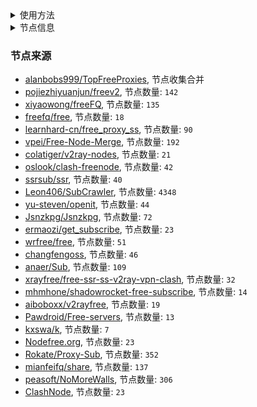<details>
  <summary>使用方法</summary>
将以下订阅链接导入相应客户端即可。链接中大部分为 SS 协议节点，少量 Vmess, Trojan ,SSR 协议节点，建议选择协议支持完整的客户端。

- [多协议Base64编码](https://raw.githubusercontent.com/alanbobs999/TopFreeProxies/master/Eternity)
- [Clash](https://raw.githubusercontent.com/alanbobs999/TopFreeProxies/master/Eternity.yaml)

另有国内加速链接：

- [多协议Base64编码](https://fastly.jsdelivr.net/gh/alanbobs999/TopFreeProxies@master/Eternity)
- [Clash](https://fastly.jsdelivr.net/gh/alanbobs999/TopFreeProxies@master/Eternity.yaml)

>`Clash`链接所使用的配置在仓库`./update/provider/`中，有相应配置文件和以国家分类的`proxy-provider`。
>
>需要其它配置可使用订阅转换工具自行转换。
>自用在线订阅转换网址：[sub-web-modify](https://sub.v1.mk/)
</details>

<details>
  <summary>节点信息</summary>
### 高速节点
高速节点数量: `91`
<details>
  <summary>展开跳转节点</summary>
  [节点链接](https://raw.githubusercontent.com/alanbobs999/TopFreeProxies/master/update/2211/221116.txt)
</details>

<details>
  <summary>所有节点</summary>
合并节点总数: `2433`
[节点链接](https://raw.githubusercontent.com/alanbobs999/TopFreeProxies/master/sub/sub_merge_base64.txt)
</details>
</details>

### 节点来源
- [alanbobs999/TopFreeProxies](https://github.com/alanbobs999/TopFreeProxies), 节点收集合并
- [pojiezhiyuanjun/freev2](https://github.com/pojiezhiyuanjun/freev2), 节点数量: `142`
- [xiyaowong/freeFQ](https://github.com/xiyaowong/freeFQ), 节点数量: `135`
- [freefq/free](https://github.com/freefq/free), 节点数量: `18`
- [learnhard-cn/free_proxy_ss](https://github.com/learnhard-cn/free_proxy_ss), 节点数量: `90`
- [vpei/Free-Node-Merge](https://github.com/vpei/Free-Node-Merge), 节点数量: `192`
- [colatiger/v2ray-nodes](https://github.com/colatiger/v2ray-nodes), 节点数量: `21`
- [oslook/clash-freenode](https://github.com/oslook/clash-freenode), 节点数量: `42`
- [ssrsub/ssr](https://github.com/ssrsub/ssr), 节点数量: `40`
- [Leon406/SubCrawler](https://github.com/Leon406/SubCrawler), 节点数量: `4348`
- [yu-steven/openit](https://github.com/yu-steven/openit), 节点数量: `44`
- [Jsnzkpg/Jsnzkpg](https://github.com/Jsnzkpg/Jsnzkpg), 节点数量: `72`
- [ermaozi/get_subscribe](https://github.com/ermaozi/get_subscribe), 节点数量: `23`
- [wrfree/free](https://github.com/wrfree/free), 节点数量: `51`
- [changfengoss](https://github.com/ronghuaxueleng/get_v2), 节点数量: `46`
- [anaer/Sub](https://github.com/anaer/Sub), 节点数量: `109`
- [xrayfree/free-ssr-ss-v2ray-vpn-clash](https://github.com/xrayfree/free-ssr-ss-v2ray-vpn-clash), 节点数量: `32`
- [mhmhone/shadowrocket-free-subscribe](https://github.com/mhmhone/shadowrocket-free-subscribe), 节点数量: `14`
- [aiboboxx/v2rayfree](https://github.com/aiboboxx/v2rayfree), 节点数量: `19`
- [Pawdroid/Free-servers](https://github.com/Pawdroid/Free-servers), 节点数量: `13`
- [kxswa/k](https://github.com/kxswa/k), 节点数量: `7`
- [Nodefree.org](https://github.com/Fukki-Z/nodefree), 节点数量: `23`
- [Rokate/Proxy-Sub](https://github.com/Rokate/Proxy-Sub), 节点数量: `352`
- [mianfeifq/share](https://github.com/mianfeifq/share), 节点数量: `137`
- [peasoft/NoMoreWalls](https://github.com/peasoft/NoMoreWalls), 节点数量: `306`
- [ClashNode](https://clashnode.com/f/freenode), 节点数量: `23`
